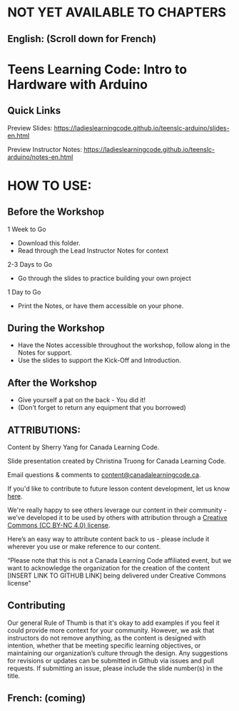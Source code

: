 # NOT YET AVAILABLE TO CHAPTERS

## English: (Scroll down for French)

# Teens Learning Code: Intro to Hardware with Arduino

## Quick Links

Preview Slides: https://ladieslearningcode.github.io/teenslc-arduino/slides-en.html

Preview Instructor Notes: https://ladieslearningcode.github.io/teenslc-arduino/notes-en.html


# HOW TO USE:
## Before the Workshop
1 Week to Go

* Download this folder.
* Read through the Lead Instructor Notes for context

2-3 Days to Go

* Go through the slides to practice building your own project

<!--
* Update the slides (in a text editor, like <a href="https://atom.io/">atom.io</a>):
  * Insert the network info (Slide 1 and 25)
  * Edit the Agenda to adjust timing and/or activities, if applicable (Slide 5)
  * Replace the Example Project URL, if applicable (Slide 10)
-->
1 Day to Go

* Print the Notes, or have them accessible on your phone. <!--and Solution Sheet(s) (found in Activity List) to bring to the workshop.-->

## During the Workshop
* Have the Notes accessible throughout the workshop, follow along in the Notes for support.
* Use the slides to support the Kick-Off and Introduction.

## After the Workshop
* Give yourself a pat on the back - You did it!
* (Don't forget to return any equipment that you borrowed)


## ATTRIBUTIONS:

Content by Sherry Yang for Canada Learning Code.

Slide presentation created by Christina Truong for Canada Learning Code.

Email questions & comments to [content@canadalearningcode.ca](mailto:content@canadalearningcode.ca).

If you'd like to contribute to future lesson content development, let us know [here](https://docs.google.com/forms/d/e/1FAIpQLSfJ8NSMKVAmzpdn3EAymxCbDDz3XZPxyDdmtQ87GECuvXzzDQ/viewform).

We're really happy to see others leverage our content in their community - we’ve developed it to be used by others with attribution through a [Creative Commons (CC BY-NC 4.0) license](https://creativecommons.org/licenses/by-nc/4.0/).

Here’s an easy way to attribute content back to us - please include it wherever you use or make reference to our content.

“Please note that this is not a Canada Learning Code affiliated event, but we want to acknowledge the organization for the creation of the content [INSERT LINK TO GITHUB LINK] being delivered under Creative Commons license"

## Contributing

Our general Rule of Thumb is that it's okay to add examples if you feel it could provide more context for your community. However, we ask that instructors do not remove anything, as the content is designed with intention, whether that be meeting specific learning objectives, or maintaining our organization’s culture through the design.  Any suggestions for revisions or updates can be submitted in Github via issues and pull requests. If submitting an issue, please include the slide number(s) in the title.

## French: (coming)
